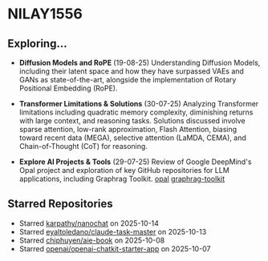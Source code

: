 # NILAY1556

## Exploring...
- **Diffusion Models and RoPE** (19-08-25)
  Understanding Diffusion Models, including their latent space and how they have surpassed VAEs and GANs as state-of-the-art, alongside the implementation of Rotary Positional Embedding (RoPE).

- **Transformer Limitations & Solutions** (30-07-25)
  Analyzing Transformer limitations including quadratic memory complexity, diminishing returns with large context, and reasoning tasks. Solutions discussed involve sparse attention, low-rank approximation, Flash Attention, biasing toward recent data (MEGA), selective attention (LaMDA, CEMA), and Chain-of-Thought (CoT) for reasoning.

- **Explore AI Projects & Tools** (29-07-25)
  Review of Google DeepMind's Opal project and exploration of key GitHub repositories for LLM applications, including Graphrag Toolkit.
  [opal](https://opal.withgoogle.com/)
  [graphrag-toolkit](https://github.com/awslabs/graphrag-toolkit)

## Starred Repositories
- Starred [karpathy/nanochat](https://github.com/karpathy/nanochat) on 2025-10-14
- Starred [eyaltoledano/claude-task-master](https://github.com/eyaltoledano/claude-task-master) on 2025-10-13
- Starred [chiphuyen/aie-book](https://github.com/chiphuyen/aie-book) on 2025-10-08
- Starred [openai/openai-chatkit-starter-app](https://github.com/openai/openai-chatkit-starter-app) on 2025-10-07

